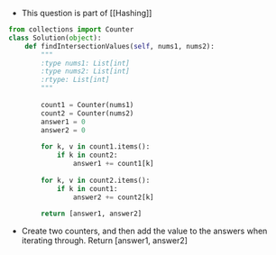 - This question is part of [[Hashing]]

```python
from collections import Counter
class Solution(object):
	def findIntersectionValues(self, nums1, nums2):
		"""
		:type nums1: List[int]
		:type nums2: List[int]
		:rtype: List[int]
		"""
		
		count1 = Counter(nums1)
		count2 = Counter(nums2)
		answer1 = 0
		answer2 = 0
		
		for k, v in count1.items():
			if k in count2:
				answer1 += count1[k]
		
		for k, v in count2.items():
			if k in count1:
				answer2 += count2[k]
		
		return [answer1, answer2]
```

- Create two counters, and then add the value to the answers when iterating through. Return [answer1, answer2]

